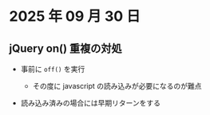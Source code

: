 # 2025 年 09 月 30 日

## jQuery on() 重複の対処

- 事前に `off()` を実行

  - その度に javascript の読み込みが必要になるのが難点

- 読み込み済みの場合には早期リターンをする
